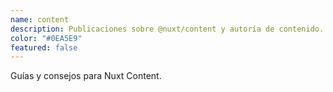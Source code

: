 ```yaml
---
name: content
description: Publicaciones sobre @nuxt/content y autoría de contenido.
color: "#0EA5E9"
featured: false
---
```


Guías y consejos para Nuxt Content.
